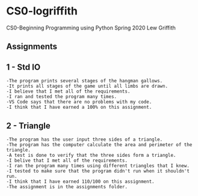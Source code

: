 # CS0-logriffith
CS0-Beginning Programming using Python
Spring 2020
Lew Griffith
## Assignments
## 1 - Std IO
    -The program prints several stages of the hangman gallows.
    -It prints all stages of the game until all limbs are drawn.
    -I believe that I met all of the requirements.
    -I ran and tested the program many times.
    -VS Code says that there are no problems with my code.
    -I think that I have earned a 100% on this assignment.

## 2 - Triangle
    -The program has the user input three sides of a triangle.
    -The program has the computer calculate the area and perimeter of the triangle.
    -A test is done to verify that the three sides form a triangle.
    -I belive that I met all of the requirements.
    -I ran the program many times using different triangles that I knew.
    -I tested to make sure that the program didn't run when it shouldn't run.
    -I think that I have earned 110/100 on this assignment.
    -The assignment is in the assignments folder.





